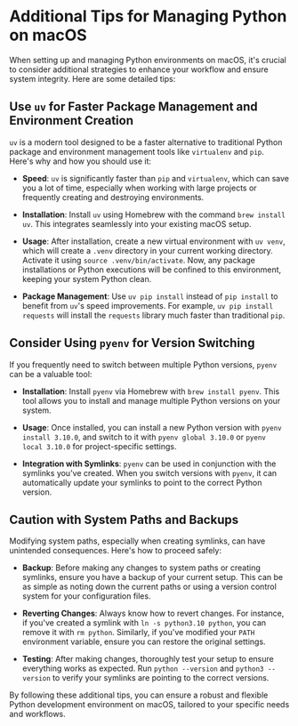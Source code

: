 # Additional Tips for Managing Python on macOS

When setting up and managing Python environments on macOS, it's crucial to consider additional strategies to enhance your workflow and ensure system integrity. Here are some detailed tips:

## Use `uv` for Faster Package Management and Environment Creation

`uv` is a modern tool designed to be a faster alternative to traditional Python package and environment management tools like `virtualenv` and `pip`. Here's why and how you should use it:

- **Speed**: `uv` is significantly faster than `pip` and `virtualenv`, which can save you a lot of time, especially when working with large projects or frequently creating and destroying environments.

- **Installation**: Install `uv` using Homebrew with the command `brew install uv`. This integrates seamlessly into your existing macOS setup.

- **Usage**: After installation, create a new virtual environment with `uv venv`, which will create a `.venv` directory in your current working directory. Activate it using `source .venv/bin/activate`. Now, any package installations or Python executions will be confined to this environment, keeping your system Python clean.

- **Package Management**: Use `uv pip install` instead of `pip install` to benefit from `uv`'s speed improvements. For example, `uv pip install requests` will install the `requests` library much faster than traditional `pip`.

## Consider Using `pyenv` for Version Switching

If you frequently need to switch between multiple Python versions, `pyenv` can be a valuable tool:

- **Installation**: Install `pyenv` via Homebrew with `brew install pyenv`. This tool allows you to install and manage multiple Python versions on your system.

- **Usage**: Once installed, you can install a new Python version with `pyenv install 3.10.0`, and switch to it with `pyenv global 3.10.0` or `pyenv local 3.10.0` for project-specific settings.

- **Integration with Symlinks**: `pyenv` can be used in conjunction with the symlinks you've created. When you switch versions with `pyenv`, it can automatically update your symlinks to point to the correct Python version.

## Caution with System Paths and Backups

Modifying system paths, especially when creating symlinks, can have unintended consequences. Here's how to proceed safely:

- **Backup**: Before making any changes to system paths or creating symlinks, ensure you have a backup of your current setup. This can be as simple as noting down the current paths or using a version control system for your configuration files.

- **Reverting Changes**: Always know how to revert changes. For instance, if you've created a symlink with `ln -s python3.10 python`, you can remove it with `rm python`. Similarly, if you've modified your `PATH` environment variable, ensure you can restore the original settings.

- **Testing**: After making changes, thoroughly test your setup to ensure everything works as expected. Run `python --version` and `python3 --version` to verify your symlinks are pointing to the correct versions.

By following these additional tips, you can ensure a robust and flexible Python development environment on macOS, tailored to your specific needs and workflows.

